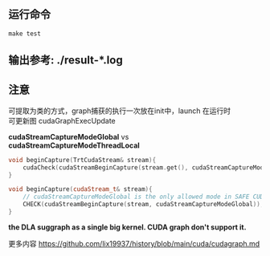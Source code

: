 #

## 运行命令  

```shell
make test
```

## 输出参考: ./result-*.log

## 注意  

可提取为类的方式，graph捕获的执行一次放在init中，launch 在运行时     
可更新图 cudaGraphExecUpdate     

**cudaStreamCaptureModeGlobal** vs **cudaStreamCaptureModeThreadLocal**         
```cpp 
void beginCapture(TrtCudaStream& stream){
    cudaCheck(cudaStreamBeginCapture(stream.get(), cudaStreamCaptureModeThreadLocal));
}
```
```cpp  
void beginCapture(cudaStream_t& stream){
    // cudaStreamCaptureModeGlobal is the only allowed mode in SAFE CUDA
    CHECK(cudaStreamBeginCapture(stream, cudaStreamCaptureModeGlobal));
}
```


**the DLA suggraph as a single big kernel. CUDA graph don't support it.**     


更多内容 https://github.com/lix19937/history/blob/main/cuda/cudagraph.md     
